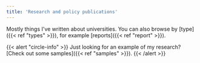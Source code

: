 ```yaml
---
title: 'Research and policy publications'
---
```


Mostly things I've written about universities. You can also browse by [type]({{< ref "types" >}}), for example [reports]({{< ref "report" >}}).

{{< alert "circle-info" >}}
Just looking for an example of my research? [Check out some samples]({{< ref "samples" >}}).
{{< /alert >}}